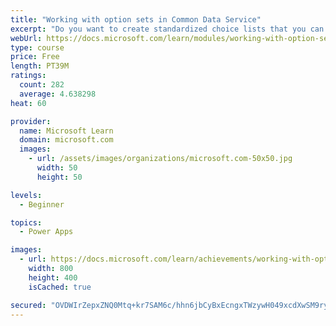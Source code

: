 ```yaml
---
title: "Working with option sets in Common Data Service"
excerpt: "Do you want to create standardized choice lists that you can use across all of your Power Apps?  This module will show you how to create new or use standard choice lists called option sets in Common Data Service."
webUrl: https://docs.microsoft.com/learn/modules/working-with-option-sets/
type: course
price: Free
length: PT39M
ratings:
  count: 282
  average: 4.638298
heat: 60

provider:
  name: Microsoft Learn
  domain: microsoft.com
  images:
    - url: /assets/images/organizations/microsoft.com-50x50.jpg
      width: 50
      height: 50

levels:
  - Beginner

topics:
  - Power Apps

images:
  - url: https://docs.microsoft.com/learn/achievements/working-with-option-sets-social.png
    width: 800
    height: 400
    isCached: true

secured: "OVDWIrZepxZNQ0Mtq+kr7SAM6c/hhn6jbCyBxEcngxTWzywH049xcdXwSM9ryltkP5VKvYRgoG0zdfAiSfWMoyi6J6UV8eoLiizqg5Ryd9NjNYBGKKkN0rThs5uwWEDjkx3qa8fteCkx8FoXxqc8MLKtqiBXiXaLb9otw6U4ZuUQpDNQXuCskDc4YP0qEOOaZHZty7krsk+5WPjryVz9wAPEtkWa5NMsVdWERGyArryaCpg1hW/1voSoZTlbeI60iXlkXzCe1QQ5Ph/H2Bi59THNwZrdOGxvSNjUAsvt6NoakW9nSdI1tmPcvqQktqGoTYZEYnW/pPckiN5QEEPdEyBTkERPzT9nyh9sJAZ3rYBNBzkA1+J0eYm6AYd2kwWYfxsEf2GdVi1t/fh5uRLZCg==;n/ej5FYBJQi8zUdfYd5Yuw=="
---
```


